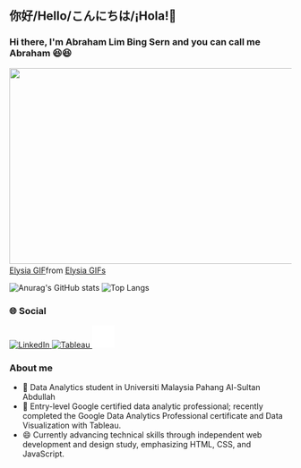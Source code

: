 ## 你好/Hello/こんにちは/¡Hola!👋

### Hi there, I'm Abraham Lim Bing Sern and you can call me Abraham 😆😆
<img src="https://github.com/AbrahamLimBingSern/AbrahamLimBingSern/assets/139485622/223190be-141a-4057-aa99-c42a49e3cbf2" width="850" height="350">
<div class="tenor-gif-embed" data-postid="26992776" data-share-method="host" data-aspect-ratio="1.31148" data-width="100%"><a href="https://tenor.com/view/elysia-gif-26992776">Elysia GIF</a>from <a href="https://tenor.com/search/elysia-gifs">Elysia GIFs</a></div> <script type="text/javascript" async src="https://tenor.com/embed.js"></script>

![Anurag's GitHub stats](https://github-readme-stats.vercel.app/api?username=AbrahamLimBingSern&show_icons=true&theme=radical) ![Top Langs](https://github-readme-stats.vercel.app/api/top-langs/?username=AbrahamLimBingSern&layout=compact)

### 🌐 Social

<a href="https://www.linkedin.com/in/abrahamlim" style="text-align: center;">
    <img src="https://github.com/AbrahamLimBingSern/AbrahamLimBingSern/assets/139485622/a42ce2c5-9865-4675-a72e-3587ab9395a5" width="40" height="40" alt="LinkedIn">
</a>
<a href="https://public.tableau.com/app/profile/abraham.lim" style="text-align: center;">
    <img src="https://github.com/AbrahamLimBingSern/AbrahamLimBingSern/assets/139485622/d1d5df27-bc4d-4a2a-b566-7eb2609b4a83" width="40" height="40" alt="Tableau">
</a>
<a href="https://abrahamlimresume.netlify.app" style="text-align: center;">
    <img src="https://github.com/AbrahamLimBingSern/AbrahamLimBingSern/blob/main/pngfind.com-hover-icon-png-4333068.png" width="40" height="40" alt="Personal Website">
</a>

### About me
- 🌱 Data Analytics student in Universiti Malaysia Pahang Al-Sultan Abdullah
- 🔭 Entry-level Google certified data analytic professional; recently completed the Google Data Analytics Professional certificate and Data Visualization with Tableau.
- 😄 Currently advancing technical skills through independent web development and design study, emphasizing HTML, CSS, and JavaScript.

<!--
**AbrahamLimBingSern/AbrahamLimBingSern** is a ✨ _special_ ✨ repository because its `README.md` (this file) appears on your GitHub profile.
![<Badge Name>](https://img.shields.io/badge/<Badge Text>-<Background Color>?style=for-the-badge&logo=<Icon Name>&logoColor=<Logo Color>)
Here are some ideas to get you started:

- 🔭 I’m currently working on ...
- 🌱 I’m currently learning ...
- 👯 I’m looking to collaborate on ...
- 🤔 I’m looking for help with ...
- 💬 Ask me about ...
- 📫 How to reach me: ...
- 😄 Pronouns: ...
- ⚡ Fun fact: ...
-->
